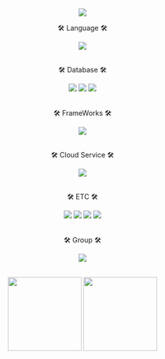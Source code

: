 <br>
<p align="center">
<img src="https://capsule-render.vercel.app/api?&type=waving&color=timeAuto&height=180&section=header&text=Jaeyoung's%20Hub&fontSize=50&animation=fadeIn&fontAlignY=45" />
</p>
<div align="center">
<p>🛠️&nbspLanguage&nbsp🛠️</p>
<div>
<img src="https://img.shields.io/badge/Java-ED8B00?style=for-the-badge&logo=openjdk&logoColor=white">
<br><br>
<p >🛠️&nbspDatabase&nbsp🛠️</p>
<img src="https://img.shields.io/badge/MySQL-005C84?style=for-the-badge&logo=mysql&logoColor=white">
<img src="https://img.shields.io/badge/redis-%23DD0031.svg?&style=for-the-badge&logo=redis&logoColor=white">
<img src="https://img.shields.io/badge/PostgreSQL-316192?style=for-the-badge&logo=postgresql&logoColor=white">
<br><br>
<p >🛠️&nbspFrameWorks&nbsp🛠️</p>
<img src="https://img.shields.io/badge/springboot-6DB33F?style=for-the-badge&logo=springboot&logoColor=white">
<br><br>
<p >🛠️&nbspCloud Service&nbsp🛠️</p>
<img src="https://img.shields.io/badge/Amazon_AWS-232F3E?style=for-the-badge&logo=amazon-aws&logoColor=white">
<br><br>
<p >🛠️&nbspETC&nbsp🛠️</p>
<img src="https://img.shields.io/badge/GIT-E44C30?style=for-the-badge&logo=git&logoColor=white">
<img src="https://img.shields.io/badge/IntelliJ_IDEA-000000.svg?style=for-the-badge&logo=intellij-idea&logoColor=white">
<img src="https://img.shields.io/badge/Jmeter-B71C1C?style=for-the-badge&logo=Jmeter&logoColor=white">
<img src="https://img.shields.io/badge/Nginx-25D366?style=for-the-badge&logo=Nginx&logoColor=white">
<br><br>
<p >🛠️&nbspGroup&nbsp🛠️</p>
<img src="https://img.shields.io/badge/Slack-4A154B?style=for-the-badge&logo=slack&logoColor=white">
</div>
</div>
<br>
<p align="center">
<img wide="150" height="150" src="https://github-readme-stats.vercel.app/api/top-langs/?username=JaeyoungChoi98&layout=compact">   
<img wide="150" height="150" src="https://github-readme-stats.vercel.app/api?username=JaeyoungChoi98&show_icons=true">
</p>
